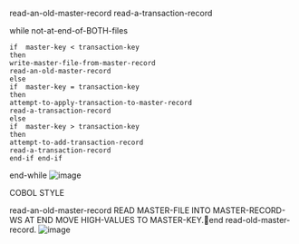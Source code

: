 read-an-old-master-record
read-a-transaction-record

while  not-at-end-of-BOTH-files

    if  master-key < transaction-key
    then
	write-master-file-from-master-record
	read-an-old-master-record
    else
    if  master-key = transaction-key
    then
	attempt-to-apply-transaction-to-master-record
	read-a-transaction-record
    else 
    if  master-key > transaction-key
    then
	attempt-to-add-transaction-record
	read-a-transaction-record
    end-if end-if
end-while
![image](https://user-images.githubusercontent.com/99844537/170177074-6dc783d0-8dc2-4eac-9b80-ffc387a6e072.png)

COBOL STYLE  

read-an-old-master-record
   READ  MASTER-FILE  INTO  MASTER-RECORD-WS
         AT END MOVE  HIGH-VALUES  TO  MASTER-KEY.end read-old-master-record.
![image](https://user-images.githubusercontent.com/99844537/170177100-a14d47e8-f1e6-44df-a4ea-4f0a5fddcb32.png)

